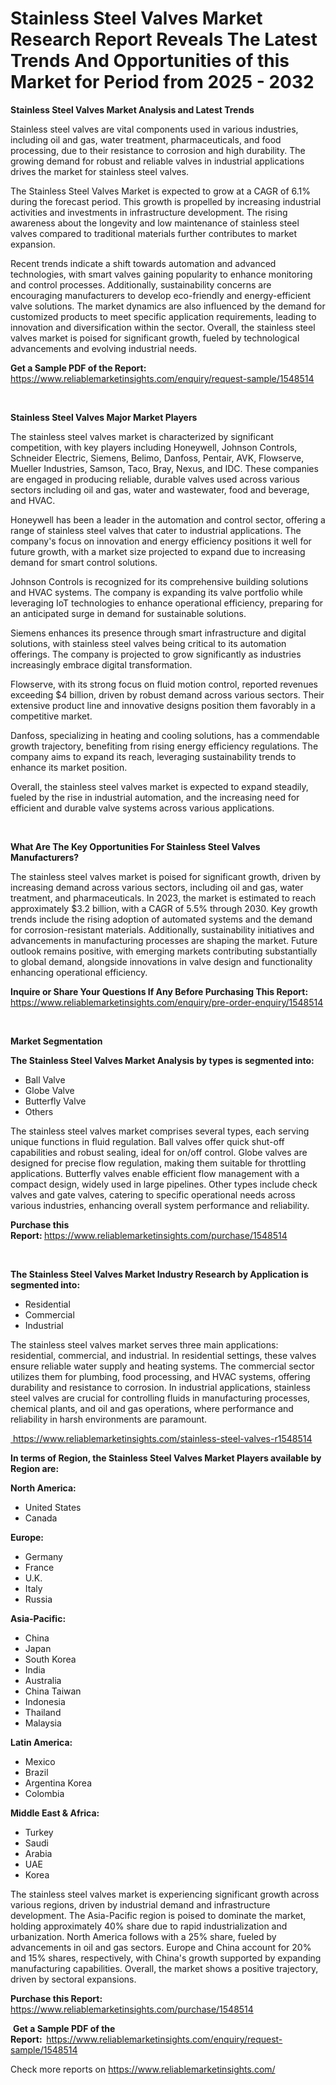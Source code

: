 <p><h1>Stainless Steel Valves Market Research Report Reveals The Latest Trends And Opportunities of this Market for Period from 2025 - 2032</h1></p><p><strong>Stainless Steel Valves Market Analysis and Latest Trends</strong></p>
<p><p>Stainless steel valves are vital components used in various industries, including oil and gas, water treatment, pharmaceuticals, and food processing, due to their resistance to corrosion and high durability. The growing demand for robust and reliable valves in industrial applications drives the market for stainless steel valves. </p><p>The Stainless Steel Valves Market is expected to grow at a CAGR of 6.1% during the forecast period. This growth is propelled by increasing industrial activities and investments in infrastructure development. The rising awareness about the longevity and low maintenance of stainless steel valves compared to traditional materials further contributes to market expansion. </p><p>Recent trends indicate a shift towards automation and advanced technologies, with smart valves gaining popularity to enhance monitoring and control processes. Additionally, sustainability concerns are encouraging manufacturers to develop eco-friendly and energy-efficient valve solutions. The market dynamics are also influenced by the demand for customized products to meet specific application requirements, leading to innovation and diversification within the sector. Overall, the stainless steel valves market is poised for significant growth, fueled by technological advancements and evolving industrial needs.</p></p>
<p><strong>Get a Sample PDF of the Report:&nbsp;</strong> <a href="https://www.reliablemarketinsights.com/enquiry/request-sample/1548514?utm_campaign=1894&utm_medium=2&utm_source=Github&utm_content=ia&utm_term=20022025&utm_id=stainless-steel-valves">https://www.reliablemarketinsights.com/enquiry/request-sample/1548514</a></p>
<p>&nbsp;</p>
<p><strong>Stainless Steel Valves Major Market Players</strong></p>
<p><p>The stainless steel valves market is characterized by significant competition, with key players including Honeywell, Johnson Controls, Schneider Electric, Siemens, Belimo, Danfoss, Pentair, AVK, Flowserve, Mueller Industries, Samson, Taco, Bray, Nexus, and IDC. These companies are engaged in producing reliable, durable valves used across various sectors including oil and gas, water and wastewater, food and beverage, and HVAC.</p><p>Honeywell has been a leader in the automation and control sector, offering a range of stainless steel valves that cater to industrial applications. The company's focus on innovation and energy efficiency positions it well for future growth, with a market size projected to expand due to increasing demand for smart control solutions.</p><p>Johnson Controls is recognized for its comprehensive building solutions and HVAC systems. The company is expanding its valve portfolio while leveraging IoT technologies to enhance operational efficiency, preparing for an anticipated surge in demand for sustainable solutions.</p><p>Siemens enhances its presence through smart infrastructure and digital solutions, with stainless steel valves being critical to its automation offerings. The company is projected to grow significantly as industries increasingly embrace digital transformation.</p><p>Flowserve, with its strong focus on fluid motion control, reported revenues exceeding $4 billion, driven by robust demand across various sectors. Their extensive product line and innovative designs position them favorably in a competitive market.</p><p>Danfoss, specializing in heating and cooling solutions, has a commendable growth trajectory, benefiting from rising energy efficiency regulations. The company aims to expand its reach, leveraging sustainability trends to enhance its market position.</p><p>Overall, the stainless steel valves market is expected to expand steadily, fueled by the rise in industrial automation, and the increasing need for efficient and durable valve systems across various applications.</p></p>
<p>&nbsp;</p>
<p><strong>What Are The Key Opportunities For Stainless Steel Valves Manufacturers?</strong></p>
<p><p>The stainless steel valves market is poised for significant growth, driven by increasing demand across various sectors, including oil and gas, water treatment, and pharmaceuticals. In 2023, the market is estimated to reach approximately $3.2 billion, with a CAGR of 5.5% through 2030. Key growth trends include the rising adoption of automated systems and the demand for corrosion-resistant materials. Additionally, sustainability initiatives and advancements in manufacturing processes are shaping the market. Future outlook remains positive, with emerging markets contributing substantially to global demand, alongside innovations in valve design and functionality enhancing operational efficiency.</p></p>
<p><strong>Inquire or Share Your Questions If Any Before Purchasing This Report:</strong> <a href="https://www.reliablemarketinsights.com/enquiry/pre-order-enquiry/1548514?utm_campaign=1894&utm_medium=2&utm_source=Github&utm_content=ia&utm_term=20022025&utm_id=stainless-steel-valves">https://www.reliablemarketinsights.com/enquiry/pre-order-enquiry/1548514</a></p>
<p>&nbsp;</p>
<p><strong>Market Segmentation</strong></p>
<p><strong>The Stainless Steel Valves Market Analysis by types is segmented into:</strong></p>
<p><ul><li>Ball Valve</li><li>Globe Valve</li><li>Butterfly Valve</li><li>Others</li></ul></p>
<p><p>The stainless steel valves market comprises several types, each serving unique functions in fluid regulation. Ball valves offer quick shut-off capabilities and robust sealing, ideal for on/off control. Globe valves are designed for precise flow regulation, making them suitable for throttling applications. Butterfly valves enable efficient flow management with a compact design, widely used in large pipelines. Other types include check valves and gate valves, catering to specific operational needs across various industries, enhancing overall system performance and reliability.</p></p>
<p><strong>Purchase this Report:&nbsp;</strong><a href="https://www.reliablemarketinsights.com/purchase/1548514?utm_campaign=1894&utm_medium=2&utm_source=Github&utm_content=ia&utm_term=20022025&utm_id=stainless-steel-valves">https://www.reliablemarketinsights.com/purchase/1548514</a></p>
<p>&nbsp;</p>
<p><strong>The Stainless Steel Valves Market Industry Research by Application is segmented into:</strong></p>
<p><ul><li>Residential</li><li>Commercial</li><li>Industrial</li></ul></p>
<p><p>The stainless steel valves market serves three main applications: residential, commercial, and industrial. In residential settings, these valves ensure reliable water supply and heating systems. The commercial sector utilizes them for plumbing, food processing, and HVAC systems, offering durability and resistance to corrosion. In industrial applications, stainless steel valves are crucial for controlling fluids in manufacturing processes, chemical plants, and oil and gas operations, where performance and reliability in harsh environments are paramount.</p></p>
<p><a href="https://www.reliablemarketinsights.com/stainless-steel-valves-r1548514?utm_campaign=1894&utm_medium=2&utm_source=Github&utm_content=ia&utm_term=20022025&utm_id=stainless-steel-valves">&nbsp;https://www.reliablemarketinsights.com/stainless-steel-valves-r1548514</a></p>
<p><strong>In terms of Region, the Stainless Steel Valves Market Players available by Region are:</strong></p>
<p>
    <p> <strong> North America: </strong>
        <ul>
            <li>United States</li>
            <li>Canada</li>
        </ul>
        </p> 
    <p> <strong> Europe: </strong>
        <ul>
            <li>Germany</li>
            <li>France</li>
            <li>U.K.</li>
            <li>Italy</li>
            <li>Russia</li>
        </ul>
        </p> 
    <p> <strong> Asia-Pacific: </strong>
        <ul>
            <li>China</li>
            <li>Japan</li>
            <li>South Korea</li>
            <li>India</li>
            <li>Australia</li>
            <li>China Taiwan</li>
            <li>Indonesia</li>
            <li>Thailand</li>
            <li>Malaysia</li>
        </ul>
        </p> 
    <p> <strong> Latin America: </strong>
        <ul>
            <li>Mexico</li>
            <li>Brazil</li>
            <li>Argentina Korea</li>
            <li>Colombia</li>
        </ul>
        </p> 
    <p> <strong> Middle East & Africa: </strong>
        <ul>
            <li>Turkey</li>
            <li>Saudi</li>
            <li>Arabia</li>
            <li>UAE</li>
            <li>Korea</li>
        </ul>
    </p>
    </p>
<p><p>The stainless steel valves market is experiencing significant growth across various regions, driven by industrial demand and infrastructure development. The Asia-Pacific region is poised to dominate the market, holding approximately 40% share due to rapid industrialization and urbanization. North America follows with a 25% share, fueled by advancements in oil and gas sectors. Europe and China account for 20% and 15% shares, respectively, with China's growth supported by expanding manufacturing capabilities. Overall, the market shows a positive trajectory, driven by sectoral expansions.</p></p>
<p><strong>Purchase this Report: </strong><a href="https://www.reliablemarketinsights.com/purchase/1548514?utm_campaign=1894&utm_medium=2&utm_source=Github&utm_content=ia&utm_term=20022025&utm_id=stainless-steel-valves">https://www.reliablemarketinsights.com/purchase/1548514</a></p>
<p>&nbsp;<strong>Get a Sample PDF of the Report:&nbsp;&nbsp;</strong><a href="https://www.reliablemarketinsights.com/enquiry/request-sample/1548514?utm_campaign=1894&utm_medium=2&utm_source=Github&utm_content=ia&utm_term=20022025&utm_id=stainless-steel-valves">https://www.reliablemarketinsights.com/enquiry/request-sample/1548514</a></p>
<p><strong></strong></p>
<p>Check more reports on <a href="https://www.reliablemarketinsights.com/?utm_campaign=1894&utm_medium=2&utm_source=Github&utm_content=ia&utm_term=20022025&utm_id=stainless-steel-valves">https://www.reliablemarketinsights.com/</a></p>